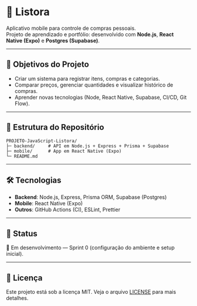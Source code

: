 # 📱 Listora

Aplicativo mobile para controle de compras pessoais.  
Projeto de aprendizado e portfólio: desenvolvido com **Node.js**, **React Native (Expo)** e **Postgres (Supabase)**.

---

## 🚀 Objetivos do Projeto
- Criar um sistema para registrar itens, compras e categorias.
- Comparar preços, gerenciar quantidades e visualizar histórico de compras.
- Aprender novas tecnologias (Node, React Native, Supabase, CI/CD, Git Flow).

---

## 📂 Estrutura do Repositório
```
PROJETO-JavaScript-Listora/
├─ backend/     # API em Node.js + Express + Prisma + Supabase
├─ mobile/      # App em React Native (Expo)
└─ README.md
```

---

## 🛠️ Tecnologias
- **Backend**: Node.js, Express, Prisma ORM, Supabase (Postgres)
- **Mobile**: React Native (Expo)
- **Outros**: GitHub Actions (CI), ESLint, Prettier

---

## 📌 Status
🔧 Em desenvolvimento — Sprint 0 (configuração do ambiente e setup inicial).

---

## 📄 Licença
Este projeto está sob a licença MIT. Veja o arquivo [LICENSE](LICENSE) para mais detalhes.
